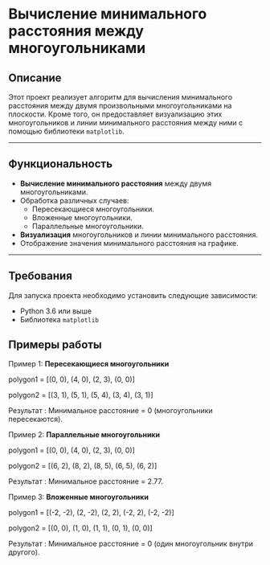 # Вычисление минимального расстояния между многоугольниками

## Описание
Этот проект реализует алгоритм для вычисления минимального расстояния между двумя произвольными многоугольниками на плоскости. Кроме того, он предоставляет визуализацию этих многоугольников и линии минимального расстояния между ними с помощью библиотеки `matplotlib`.

---

## Функциональность
- **Вычисление минимального расстояния** между двумя многоугольниками.
- Обработка различных случаев:
  - Пересекающиеся многоугольники.
  - Вложенные многоугольники.
  - Параллельные многоугольники.
- **Визуализация** многоугольников и линии минимального расстояния.
- Отображение значения минимального расстояния на графике.

---

## Требования
Для запуска проекта необходимо установить следующие зависимости:
- Python 3.6 или выше
- Библиотека `matplotlib`

## Примеры работы
Пример 1: **Пересекающиеся многоугольники**

polygon1 = [(0, 0), (4, 0), (2, 3), (0, 0)]

polygon2 = [(3, 1), (5, 1), (5, 4), (3, 4), (3, 1)]

Результат : Минимальное расстояние = 0 (многоугольники пересекаются).


Пример 2: **Параллельные многоугольники**

polygon1 = [(0, 0), (4, 0), (2, 3), (0, 0)]

polygon2 = [(6, 2), (8, 2), (8, 5), (6, 5), (6, 2)]

Результат : Минимальное расстояние = 2.77.


Пример 3: **Вложенные многоугольники**

polygon1 = [(-2, -2), (2, -2), (2, 2), (-2, 2), (-2, -2)]

polygon2 = [(0, 0), (1, 0), (1, 1), (0, 1), (0, 0)]

Результат : Минимальное расстояние = 0 (один многоугольник внутри другого).
